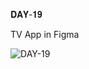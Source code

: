 𝐃𝐀𝐘-𝟏𝟗

TV App in Figma

![DAY-19](https://user-images.githubusercontent.com/85480387/207956425-d5685753-9af1-4401-90a6-f8c91e66aa13.jpg)

